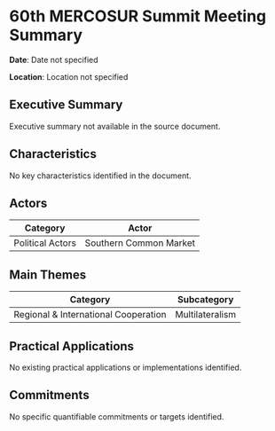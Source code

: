 # 60th MERCOSUR Summit Meeting Summary

**Date**: Date not specified

**Location**: Location not specified

## Executive Summary

Executive summary not available in the source document.

## Characteristics

No key characteristics identified in the document.

## Actors

| Category | Actor |
| --- | --- |
| Political Actors | Southern Common Market |

## Main Themes

| Category | Subcategory |
| --- | --- |
| Regional & International Cooperation | Multilateralism |

## Practical Applications

No existing practical applications or implementations identified.

## Commitments

No specific quantifiable commitments or targets identified.